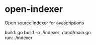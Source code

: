# open-indexer

Open source indexer for avascriptions 

build: go build -o ./indexer ./cmd/main.go  
run: ./indexer
